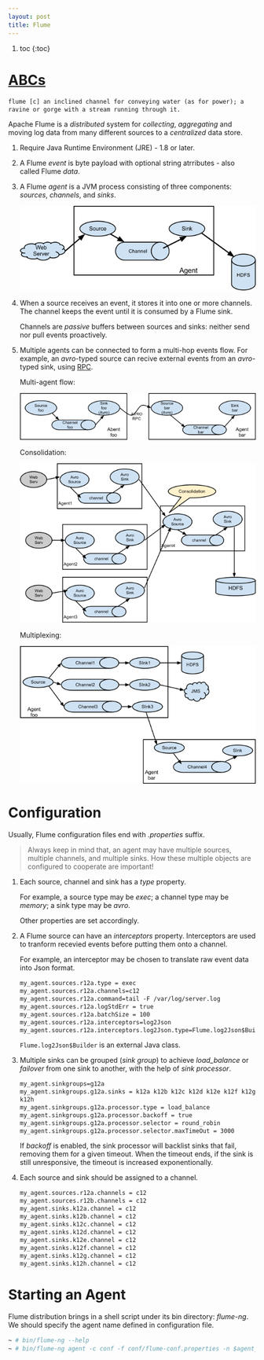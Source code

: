 ```yaml
---
layout: post
title: Flume
---
```


1. toc
{:toc}

# [ABCs](https://flume.apache.org/FlumeUserGuide.html)

```
flume [c] an inclined channel for conveying water (as for power); a ravine or gorge with a stream running through it.
```

Apache Flume is a *distributed* system for *collecting*, *aggregating* and moving log data from many different sources to a *centralized* data store.

1. Require Java Runtime Environment (JRE) - 1.8 or later.
2. A Flume *event* is byte payload with optional string atrributes - also called Flume *data*.
3. A Flume *agent* is a JVM process consisting of three components: *sources*, *channels*, and *sinks*.

   ![Flume Flow](/assets/flume-flow.png)

4. When a source receives an event, it stores it into one or more channels. The channel keeps the event until it is consumed by a Flume sink.

   Channels are *passive* buffers between sources and sinks: neither send nor pull events proactively.
4. Multiple agents can be connected to form a multi-hop events flow. For example, an *avro*-typed source can recive external events from an *avro*-typed sink, using [RPC](https://en.wikipedia.org/wiki/Remote_procedure_call).

   Multi-agent flow:

   ![flume-multi-agent](/assets/flume-multi-agent.png)

   Consolidation:

   ![flume-consolidation](/assets/flume-consolidation.png)

   Multiplexing:

   ![flume-multiplexing](/assets/flume-multiplexing.png)

# Configuration

Usually, Flume configuration files end with *.properties* suffix.

>Always keep in mind that, an agent may have multiple sources, multiple channels, and multiple sinks. How these multiple objects are configured to cooperate are important!

1. Each source, channel and sink has a *type* property.

   For example, a source type may be *exec*; a channel type may be *memory*; a sink type may be *avro*.

   Other properties are set accordingly.
2. A Flume source can have an *interceptors* property. Interceptors are used to tranform recevied events before putting them onto a channel.

   For example, an interceptor may be chosen to translate raw event data into Json format.

   ```
   my_agent.sources.r12a.type = exec
   my_agent.sources.r12a.channels=c12
   my_agent.sources.r12a.command=tail -F /var/log/server.log
   my_agent.sources.r12a.logStdErr = true
   my_agent.sources.r12a.batchSize = 100
   my_agent.sources.r12a.interceptors=log2Json
   my_agent.sources.r12a.interceptors.log2Json.type=Flume.log2Json$Builder
   ```

   `Flume.log2Json$Builder` is an external Java class.
3. Multiple sinks can be grouped (*sink group*) to achieve *load_balance* or *failover* from one sink to another, with the help of *sink processor*.

   ```
   my_agent.sinkgroups=g12a
   my_agent.sinkgroups.g12a.sinks = k12a k12b k12c k12d k12e k12f k12g k12h
   my_agent.sinkgroups.g12a.processor.type = load_balance
   my_agent.sinkgroups.g12a.processor.backoff = true
   my_agent.sinkgroups.g12a.processor.selector = round_robin
   my_agent.sinkgroups.g12a.processor.selector.maxTimeOut = 3000
   ```

   If *backoff* is enabled, the sink processor will backlist sinks that fail, removing them for a given timeout. When the timeout ends, if the sink is still unresponsive, the timeout is increased exponentionally.
4. Each source and sink should be assigned to a channel.

   ```
   my_agent.sources.r12a.channels = c12
   my_agent.sources.r12b.channels = c12
   my_agent.sinks.k12a.channel = c12
   my_agent.sinks.k12b.channel = c12
   my_agent.sinks.k12c.channel = c12
   my_agent.sinks.k12d.channel = c12
   my_agent.sinks.k12e.channel = c12
   my_agent.sinks.k12f.channel = c12
   my_agent.sinks.k12g.channel = c12
   my_agent.sinks.k12h.channel = c12
   ```

# Starting an Agent

Flume distribution brings in a shell script under its bin directory: *flume-ng*. We should specify the agent name defined in configuration file.

```bash
~ # bin/flume-ng --help
~ # bin/flume-ng agent -c conf -f conf/flume-conf.properties -n $agent_name 
```
